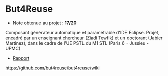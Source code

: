 # But4Reuse

* Note obtenue au projet : **17/20**

Composant générateur automatique et paramétrable d'IDE Eclipse.
Projet, encadré par un enseignant chercheur (Ziadi Tewfik) et un doctorant (Jabier Martinez), dans le cadre de l'UE PSTL du M1 STL (Paris 6 - Jussieu - UPMC)

* [Rapport]

https://github.com/but4reuse/but4reuse/wiki

[//]: # (links)
   
   [Rapport]: <https://github.com/JulienMrgrd/But4Reuse/blob/master/Rapport%20PSTL%20-%20Lima%20Gorito%20et%20Margarido%20-%20G%C3%A9n%C3%A9ration%20automatique%20d'Eclipse.pdf>
